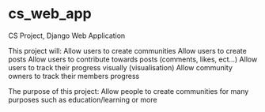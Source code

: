 # cs_web_app
CS Project, Django Web Application

This project will:
  Allow users to create communities
  Allow users to create posts
  Allow users to contribute towards posts (comments, likes, ect...)
  Allow users to track their progress visually (visualisation)
  Allow community owners to track their members progress
  
The purpose of this project:
  Allow people to create communities for many purposes such as education/learning or more
  
  
  
